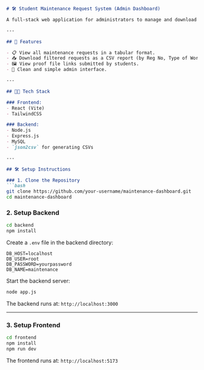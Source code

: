 ```markdown
# 🛠️ Student Maintenance Request System (Admin Dashboard)

A full-stack web application for administrators to manage and download student maintenance requests. This project features a React-based frontend and a Node.js + Express backend connected to a MySQL database.

---

## 🔧 Features

- 📋 View all maintenance requests in a tabular format.
- 📥 Download filtered requests as a CSV report (by Reg No, Type of Work, or Time Period).
- 🖼️ View proof file links submitted by students.
- 🎯 Clean and simple admin interface.

---

## 🧑‍💻 Tech Stack

### Frontend:
- React (Vite)
- TailwindCSS

### Backend:
- Node.js
- Express.js
- MySQL
- `json2csv` for generating CSVs

---

## 🛠️ Setup Instructions

### 1. Clone the Repository
```bash
git clone https://github.com/your-username/maintenance-dashboard.git
cd maintenance-dashboard
```

### 2. Setup Backend

```bash
cd backend
npm install
```

Create a `.env` file in the backend directory:

```env
DB_HOST=localhost
DB_USER=root
DB_PASSWORD=yourpassword
DB_NAME=maintenance
```

Start the backend server:
```bash
node app.js
```

The backend runs at: `http://localhost:3000`

---

### 3. Setup Frontend

```bash
cd frontend
npm install
npm run dev
```

The frontend runs at: `http://localhost:5173`

